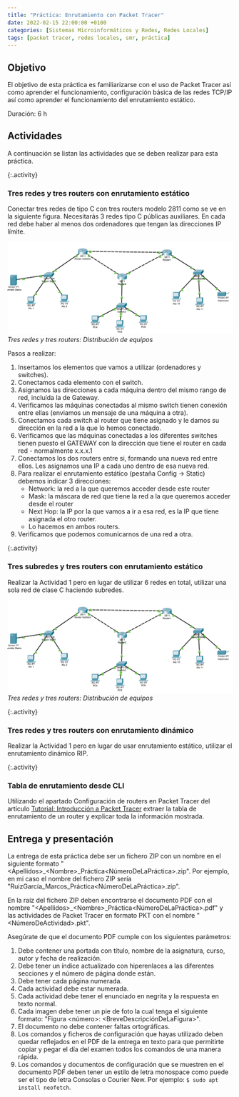 ```yaml
---
title: "Práctica: Enrutamiento con Packet Tracer"
date: 2022-02-15 22:00:00 +0100
categories: [Sistemas Microinformáticos y Redes, Redes Locales]
tags: [packet tracer, redes locales, smr, práctica]
---
```


## Objetivo

El objetivo de esta práctica es familiarizarse con el uso de Packet Tracer así como aprender el funcionamiento, configuración básica de las redes TCP/IP así como aprender el funcionamiento del enrutamiento estático.

Duración: 6 h

## Actividades

A continuación se listan las actividades que se deben realizar para esta práctica.

{:.activity}
### Tres redes y tres routers con enrutamiento estático

Conectar tres redes de tipo C con tres routers modelo 2811 como se ve en la siguiente figura. Necesitarás 3 redes tipo C públicas auxiliares. En cada red debe haber al menos dos ordenadores que tengan las direcciones IP límite.

![img-description](/assets/img/practica-enrutamiento-con-packet-tracer/tresRedesTresRouters.png)
_Tres redes y tres routers: Distribución de equipos_

Pasos a realizar:

1. Insertamos los elementos que vamos a utilizar (ordenadores y switches).
2. Conectamos cada elemento con el switch.
3. Asignamos las direcciones a cada máquina dentro del mismo rango de red, incluída la de Gateway.
4. Verificamos las máquinas conectadas al mismo switch tienen conexión entre ellas (enviamos un mensaje de una máquina a otra).
5. Conectamos cada switch al router que tiene asignado y le damos su dirección en la red a la que lo hemos conectado.
6. Verificamos que las máquinas conectadas a los diferentes switches tienen puesto el GATEWAY
 con la dirección que tiene el router en cada red - normalmente x.x.x.1
7. Conectamos los dos routers entre si, formando una nueva red entre ellos. Les asignamos una IP a cada uno dentro de esa nueva red.
8. Para realizar el enrutamiento estático (pestaña Config -> Static) debemos indicar 3 direcciones:
    - Network: la red a la que queremos acceder desde este router
    - Mask: la máscara de red que tiene la red a la que queremos acceder desde el router
    - Next Hop: la IP por la que vamos a ir a esa red, es la IP que tiene asignada el otro router.
    - Lo hacemos en ambos routers.
9. Verificamos que podemos comunicarnos de una red a otra.

{:.activity}
### Tres subredes y tres routers con enrutamiento estático

Realizar la Actividad 1 pero en lugar de utilizar 6 redes en total, utilizar una sola red de clase C haciendo subredes.

![img-description](/assets/img/practica-enrutamiento-con-packet-tracer/tresRedesTresRouters.png)
_Tres redes y tres routers: Distribución de equipos_

{:.activity}
### Tres redes y tres routers con enrutamiento dinámico

Realizar la Actividad 1 pero en lugar de usar enrutamiento estático, utilizar el enrutamiento dinámico RIP.

{:.activity}
### Tabla de enrutamiento desde CLI

Utilizando el apartado Configuración de routers en Packet Tracer del artículo [Tutorial: Introducción a Packet Tracer](/posts/tutorial-introduccion-a-packet-tracer) extraer la tabla de enrutamiento de un router y explicar toda la información mostrada.

## Entrega y presentación

La entrega de esta práctica debe ser un fichero ZIP con un nombre en el siguiente formato "\<Apellidos\>_\<Nombre\>_Práctica\<NúmeroDeLaPráctica\>.zip". Por ejemplo, en mi caso el nombre del fichero ZIP sería "RuizGarcía_Marcos_Práctica\<NúmeroDeLaPráctica\>.zip".

En la raíz del fichero ZIP deben encontrarse el documento PDF con el nombre "\<Apellidos\>_\<Nombre\>_Práctica\<NúmeroDeLaPráctica\>.pdf" y las actividades de Packet Tracer en formato PKT con el nombre "\<NúmeroDeActividad\>.pkt".

Asegúrate de que el documento PDF cumple con los siguientes parámetros:

1. Debe contener una portada con título, nombre de la asignatura, curso, autor y fecha de realización.
2. Debe tener un índice actualizado con hiperenlaces a las diferentes secciones y el número de página donde están.
3. Debe tener cada página numerada.
4. Cada actividad debe estar numerada. 
5. Cada actividad debe tener el enunciado en negrita y la respuesta en texto normal.
6. Cada imagen debe tener un pie de foto la cual tenga el siguiente formato: "Figura \<número\>: \<BreveDescripciónDeLaFigura\>".
7. El documento no debe contener faltas ortográficas.
8. Los comandos y ficheros de configuración que hayas utilizado deben quedar reflejados en el PDF de la entrega en texto para que permitirte copiar y pegar el día del examen todos los comandos de una manera rápida.
9. Los comandos y documentos de configuración que se muestren en el documento PDF deben tener un estilo de letra monospace como puede ser el tipo de letra Consolas o Courier New. Por ejemplo: `$ sudo apt install neofetch`.